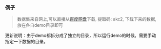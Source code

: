 ### 例子

> 数据集来自网上,可以直接从[百度网盘](https://pan.baidu.com/s/1eWt7QBN8KS7FtX6KQzCXfQ)下载, 提取码: akc2, 下载下来的数据,放在各自demo目录即可

更新说明：由于demo都拆分成了独立的目录，所以运行demo的时候，需要手动指定一下数据的目录。